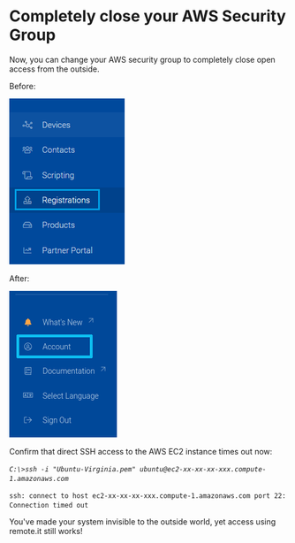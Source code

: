 # Completely close your AWS Security Group

Now, you can change your AWS security group to completely close open access from the outside.

Before:

![](../../.gitbook/assets/image%20%28465%29.png)

After:

![](../../.gitbook/assets/image%20%28168%29.png)

Confirm that direct SSH access to the AWS EC2 instance times out now:

_`C:\>ssh -i "Ubuntu-Virginia.pem" ubuntu@ec2-xx-xx-xx-xxx.compute-1.amazonaws.com`_ 

`ssh: connect to host ec2-xx-xx-xx-xxx.compute-1.amazonaws.com port 22: Connection timed out`

You've made your system invisible to the outside world, yet access using remote.it still works!



